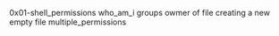 0x01-shell_permissions
who_am_i
groups
owmer of file
creating a new empty file
multiple_permissions
